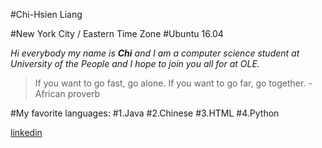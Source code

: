 #Chi-Hsien Liang

#New York City / Eastern Time Zone
#Ubuntu 16.04

*Hi everybody my name is **Chi** and I am a computer science student at University of the People and I hope to join you all for at OLE.*


>If you want to go fast, go alone. If you want to go far, go together. -African proverb

#My favorite languages:
  #1.Java
  #2.Chinese
  #3.HTML
  #4.Python
  
  


[linkedin](https://www.linkedin.com/in/chihsienliang)

